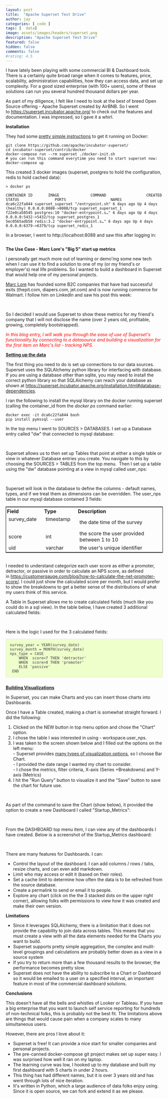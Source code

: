 ```yaml
---
layout: post
title:  "Apache Superset Test Drive"
author: jay
categories: [ code ]
tags: [  data] 
image: assets/images/headers/superset.png
description: "Apache Superset Test Drive"
featured: false
hidden: false
comments: false
#rating: 4.5
---
```


<p>I have lately been playing with some commercial BI &amp; Dashboard tools. There is a certainly quite broad range when it comes to features, price, scalability, administration capabilities, how they can access data, and set up complexity. For a good sized enterprise (with 100+ users), some of these solutions can run you several hundred thousand dollars per year.</p>
<p>As part of my diligence, I felt like I need to look at the best of breed Open Source offering - Apache Superset created by AirBNB. So I went to&nbsp;<a href="https://superset.incubator.apache.org/" target="_blank">https://superset.incubator.apache.org/</a>&nbsp;to check out the features and documentation. I was impressed, so I gave it a whirl.</p>

<p><strong>Installation</strong></p>
<p>They had some <a href="https://superset.incubator.apache.org/installation.html#start-with-docker" target="_blank">pretty simple instructions</a> to get it running on Docker:</p>

    git clone https://github.com/apache/incubator-superset/
    cd incubator-superset/contrib/docker
    docker-compose run --rm superset ./docker-init.sh
    # you can run this command everytime you need to start superset now:
    docker-compose up







<p>This created 3 docker images (superset, postgres to hold the configuration, redis to hold cached data):</p>

    > docker ps

    CONTAINER ID       IMAGE              COMMAND                  CREATED             STATUS                PORTS                    NAMES
    dca6c22fa844 superset_superset "/entrypoint.sh" 6 days ago Up 4 days (healthy) 0.0.0.0:8088->8088/tcp superset_superset_1 
    f22e0ca50545 postgres:10 "docker-entrypoint.s…" 6 days ago Up 4 days 0.0.0.0:5432->5432/tcp superset_postgres_1 
    5ec0565adb58 redis:3.2 "docker-entrypoint.s…" 6 days ago Up 4 days 0.0.0.0:6379->6379/tcp superset_redis_1 
 


<p>In a browser, I went to http://localhost:8088 and saw this after logging in:</p>

<p><img src="{{ site.baseurl }}/assets/images/superset_testdrive_1.png" alt="" /></p>


<p><strong>The Use Case - Marc Lore's "Big 5" start up metrics</strong></p>
<p>I personally get much more out of learning or demo'ing some new tech when I can use it to find a solution to one of my (or my friend's or employer's) real life problems. So I wanted to build a dashboard in Superset that would help one of my personal projects.</p>
<p><a href="https://www.linkedin.com/in/marclore/" target="_blank">Marc Lore</a> has founded some B2C companies that have had successful exits (thepit.com, diapers.com, jet.com) and is now running commerce for Walmart. I follow him on LinkedIn and saw his post this week:&nbsp;</p>

<p><img src="{{ site.baseurl }}/assets/images/lore_quote.png" alt="" /></p>

<p><br />So I decided I would use Superset to show these metrics for my friend's company that I will not disclose the name (over 2 years old, profitable, growing, completely bootstrapped).</p>
<p><span style="color: #ff0000;"><em>In this blog entry, I will walk you through the ease of use of Superset's functionality by connecting to a datasource and building a visualization for the first item on Marc's list - tracking NPS.</em></span></p>
<p><span style="text-decoration: underline;"><strong>Setting up the data</strong></span></p>
<p>The first thing you need to do is set up connections to our data sources. Superset uses the SQLAlchemy&nbsp;python library for interfacing with database. If you are using a database other than sqlite, you may need to install the correct python library so that SQLAlchemy&nbsp;can reach your database as shown at <a href="https://superset.incubator.apache.org/installation.html#database-dependencies" target="_blank">https://superset.incubator.apache.org/installation.html#database-dependencies</a>.&nbsp;</p>
<p>I ran the following to install the mysql library on the docker running superset (calling the container_id from the <em>docker ps</em> command earlier:</p>

    docker exec -it dca6c22fa844 bash 
    pip install pymssql --user

<p>In the top menu I went to SOURCES &gt; DATABASES. I set up a Database entry called "dw" that connected to mysql database:</p>

<p><img src="{{ site.baseurl }}/assets/images/superset_testdrive_2.png" alt="" /></p>

<p><br />Superset allows us to then set up Tables that point at either a single table or view in whatever Database entries you create. You navigate to this by choosing the SOURCES &gt; TABLES from the top menu.&nbsp; Then I set up a table using the "dw" database pointing at a view in mysql called user_nps:</p>

<p><img src="{{ site.baseurl }}/assets/images/superset_testdrive_3.png" alt="" /></p>

<p><br />Superset will look in the database to define the columns - default names, types, and if we treat them as dimensions can be overridden. The user_nps table in our mysql database contained 3 fields:</p>
<table style="border: 1px solid #000000;" border="0" cellspacing="3" cellpadding="3">
<tbody>
<tr>
<td style="padding: 3px;"><strong>Field</strong></td>
<td style="padding: 3px;"><strong>Type</strong></td>
<td style="padding: 3px;"><strong>Description</strong></td>
</tr>
<tr>
<td>survey_date&nbsp; &nbsp;&nbsp;</td>
<td>timestamp&nbsp; &nbsp;&nbsp;</td>
<td>the date time of the survey</td>
</tr>
<tr>
<td>score</td>
<td>int</td>
<td>the score the user provided between 1 to 10</td>
</tr>
<tr>
<td>uid</td>
<td>varchar</td>
<td>the user's unique identifier</td>
</tr>
</tbody>
</table>
<p><br />I needed to understand categorize each user score as either a promoter, detractor, or passive in order to calculate an NPS score, as defined in&nbsp;<a href="https://customergauge.com/blog/how-to-calculate-the-net-promoter-score/" target="_blank">https://customergauge.com/blog/how-to-calculate-the-net-promoter-score/</a>. I could just show the calculated score per month, but I would prefer to show the breakdowns to get a better sense of the distributions of what my users think of this service.</p>
<p>A Table in Superset allows me to create calculated fields (much like you could do in a sql view). In the table below, I have created 3 additional calculated fields:</p>

<p><img src="{{ site.baseurl }}/assets/images/superset_testdrive_4.png" alt="" /></p>

<p><br />Here is the logic I used for the 3 calculated fields:</p>
<div class="highlight-default notranslate" style="box-sizing: border-box; border: 1px solid #e1e4e5; padding: 0px; overflow-x: auto; margin: 1px 0px 24px; color: #404040; font-family: Lato, proxima-nova, 'Helvetica Neue', Arial, sans-serif; font-size: 16px; background-color: #fcfcfc;">
<div class="highlight" style="box-sizing: border-box; background: #eeffcc; border: none; padding: 0px; overflow-x: auto; margin: 0px;">
<pre style="box-sizing: border-box; font-family: Consolas, 'Andale Mono WT', 'Andale Mono', 'Lucida Console', 'Lucida Sans Typewriter', 'DejaVu Sans Mono', 'Bitstream Vera Sans Mono', 'Liberation Mono', 'Nimbus Mono L', Monaco, 'Courier New', Courier, monospace; font-size: 12px; margin: 0px; padding: 12px; overflow: auto; line-height: normal;">survey_year = YEAR(survey_date)<br />survey_month = MONTH(survey_date)<br />nps_type = CASE
    WHEN  score&lt;7 THEN 'detractor'
    WHEN  score&gt;8 THEN 'promoter'
    ELSE 'passive'
 END </pre>
</div>
</div>
<p><span style="text-decoration: underline;"><strong>Building Visualizations</strong></span></p>
<p>In Superset, you can make Charts and you can insert those charts into Dashboards.</p>
<p>Once I have a Table created, making a chart is somewhat straight forward. I did the following:</p>
<ol>
<li>Clicked on the NEW button in top menu option and chose the "Chart" option.</li>
<li>I chose the table I was interested in using - workspace.user_nps.</li>
<li>I was taken to the screen shown below and I filled out the options on the left menu:<br />- Superset provides <a href="https://superset.incubator.apache.org/gallery.html" target="_blank">many types of visualization options</a>, so I choose Bar Chart. <br />- I provided the date range I wanted my chart to consider.<br />- I chose the metrics, filter criteria, X-axis (Series&nbsp;+Breakdowns)&nbsp;and Y-axis (Metrics)</li>
<li>I hit the "Run Query" button to visualize it and the "Save" button to save the chart for future use.</li>
</ol>

<p><img src="{{ site.baseurl }}/assets/images/superset_testdrive_5.png" alt="" /></p>

<p><br />As part of the command to save the Chart (show below), it provided the option to create a new Dashboard I called "Startup_Metrics":</p>


<p><img src="{{ site.baseurl }}/assets/images/superset_testdrive_6.png" alt="" /></p>

<p><strong><br /></strong>From the DASHBOARD top menu item, I can view any of the dashboards I have created. Below is a screenshot of the Startup_Metrics dashboard:</p>

<p><img src="{{ site.baseurl }}/assets/images/superset_testdrive_7.png" alt="" /></p>

<p><br />There are many features for Dashboards. I can:</p>
<ul>
<li>Control the layout of the dashboard. I can add columns / rows / tabs, resize charts, and can even add markdown.</li>
<li>Limit who may access or edit it (based on their roles).</li>
<li>Set a cache limit to determine how often the data is to be refreshed from the source database.</li>
<li>Create a permalink to send or email it to people.&nbsp;</li>
<li>Explore any chart (click on the the 3 stacked dots on the upper right corner), allowing folks with permissions to view how it was created and make their own version.</li>
</ul>
<p><strong>Limitations</strong></p>
<ul>
<li>Since it leverages SQLAlchemy, there is a limitation that it does not provide the capability to join data across tables. This means that you must create a view with all the data elements needed for the Charts you want to build.</li>
<li>Superset supports pretty simple aggregation, the complex and mulit-level groupings and calculations are probably better down as a view in a source system</li>
<li>If you try to return more than a few thousand results to the browser, the performance becomes pretty slow.</li>
<li>Superset does not have the ability to subscribe to a Chart or Dashboard so it would be emailed to a user on a specified interval, an important feature in most of the commercial dashboard solutions.</li>
</ul>
<p><strong>Conclusions</strong></p>
<p><strong></strong>This doesn't have all the bells and whistles of Looker or Tableau. If you have a big enterprise that you want to launch self service reporting for hundreds of non-technical folks, this is probably not the best fit. The limitations above are things that would cause pain when a company scales to many simultaneous users.</p>
<p>However, there are pros I love about it:</p>
<ul>
<li>Superset is free! It can provide a nice start for smaller companies and personal projects.&nbsp;</li>
<li>The pre-canned docker-compose git project makes set up super easy. I was surprised how well it ran on my laptop.</li>
<li>The learning curve was low, I hooked up to my database and built my first dashboard with 5 charts in under 2 hours.</li>
<li>This thing has had different names, but it is over 3 years old and has went through lots of nice iteration.</li>
<li>It's written in Python, which a large audience of data folks enjoy using.&nbsp; Since it is open source, we can fork and extend it as we please.</li>
</ul>
